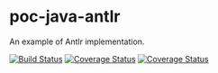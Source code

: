 # poc-java-antlr

An example of Antlr implementation.

[![Build Status](https://travis-ci.com/thiagogarbazza/expression-resolver.svg?branch=master)](https://app.travis-ci.org/thiagogarbazza/expression-resolver)
[![Coverage Status](https://sonarcloud.io/api/project_badges/measure?project=com.github.thiagogarbazza:expression-resolver&metric=alert_status)](https://sonarcloud.io/dashboard?id=com.github.thiagogarbazza:expression-resolver)
[![Coverage Status](https://sonarcloud.io/api/project_badges/measure?project=com.github.thiagogarbazza:expression-resolver&metric=coverage)](https://sonarcloud.io/dashboard?id=com.github.thiagogarbazza:expression-resolver)

[Antlr]: http://antlr.org/
